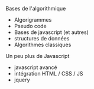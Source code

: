 
Bases de l'algorithmique

* Algorigrammes
* Pseudo code
* Bases de javascript (et autres)
* structures de données
* Algorithmes classiques


Un peu plus de Javascript

* javascript avancé
* intégration HTML / CSS / JS
* jquery



